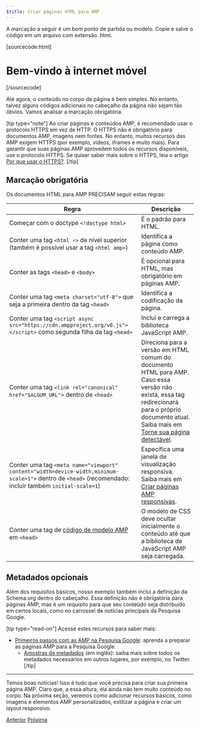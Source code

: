 ```yaml
---
$title: Criar páginas HTML para AMP
---
```


A marcação a seguir é um bom ponto de partida ou modelo.
Copie e salve o código em um arquivo com extensão .html.

[sourcecode:html]
<!doctype html>
<html amp lang="en">
  <head>
    <meta charset="utf-8">
    <script async src="https://cdn.ampproject.org/v0.js"></script>
    <title>Hello, AMP</title>
    <link rel="canonical" href="http://example.ampproject.org/article-metadata.html">
    <meta name="viewport" content="width=device-width,minimum-scale=1,initial-scale=1">
    <script type="application/ld+json">
      {
        "@context": "http://schema.org",
        "@type": "NewsArticle",
        "headline": "Open-source framework for publishing content",
        "datePublished": "2015-10-07T12:02:41Z",
        "image": [
          "logo.jpg"
        ]
      }
    </script>
    <style amp-boilerplate>body{-webkit-animation:-amp-start 8s steps(1,end) 0s 1 normal both;-moz-animation:-amp-start 8s steps(1,end) 0s 1 normal both;-ms-animation:-amp-start 8s steps(1,end) 0s 1 normal both;animation:-amp-start 8s steps(1,end) 0s 1 normal both}@-webkit-keyframes -amp-start{from{visibility:hidden}to{visibility:visible}}@-moz-keyframes -amp-start{from{visibility:hidden}to{visibility:visible}}@-ms-keyframes -amp-start{from{visibility:hidden}to{visibility:visible}}@-o-keyframes -amp-start{from{visibility:hidden}to{visibility:visible}}@keyframes -amp-start{from{visibility:hidden}to{visibility:visible}}</style><noscript><style amp-boilerplate>body{-webkit-animation:none;-moz-animation:none;-ms-animation:none;animation:none}</style></noscript>
  </head>
  <body>
    <h1>Bem-vindo à internet móvel</h1>
  </body>
</html>
[/sourcecode]

Até agora, o conteúdo no corpo da página é bem simples. No entanto, talvez alguns códigos adicionais no cabeçalho da página não sejam tão óbvios. Vamos analisar a marcação obrigatória.

[tip type="note"]
Ao criar páginas e conteúdos AMP, é recomendado usar o protocolo HTTPS em vez de HTTP. O HTTPS não é obrigatório para documentos AMP, imagens nem fontes. No entanto, muitos recursos das AMP exigem HTTPS (por exemplo, vídeos, iframes e muito mais). Para garantir que suas páginas AMP aproveitem todos os recursos disponíveis, use o protocolo HTTPS.  Se quiser saber mais sobre o HTTPS, leia o artigo [Por que usar o HTTPS?](https://developers.google.com/web/fundamentals/security/encrypt-in-transit/why-https).
[/tip]

## Marcação obrigatória

Os documentos HTML para AMP PRECISAM seguir estas regras:

| Regra      | Descrição |
| --------- | ----------- |
| Começar com o doctype `<!doctype html>` | É o padrão para HTML. |
| Conter uma tag `<html ⚡>` de nível superior <br>(também é possível usar a tag `<html amp>`) | Identifica a página como conteúdo AMP. |
| Conter as tags `<head>` e `<body>` | É opcional para HTML, mas obrigatório em páginas AMP.
| Conter uma tag `<meta charset="utf-8">` que seja a primeira dentro da tag `<head>` | Identifica a codificação da página. |
| Conter uma tag `<script async src="https://cdn.ampproject.org/v0.js"></script>` como segunda filha da tag `<head>` | Inclui e carrega a biblioteca JavaScript AMP. |
| Conter uma tag `<link rel="canonical" href="$ALGUM_URL">` dentro de `<head>` | Direciona para a versão em HTML comum do documento HTML para AMP. Caso essa versão não exista, essa tag redirecionará para o próprio documento atual. Saiba mais em [Torne sua página detectável](/pt_br/docs/fundamentals/discovery.html).
| Conter uma tag `<meta name="viewport" content="width=device-width,minimum-scale=1">` dentro de `<head>` (recomendado: incluir também `initial-scale=1`) | Especifica uma janela de visualização responsiva. Saiba mais em [Criar páginas AMP responsivas](/pt_br/docs/design/responsive/responsive_design.html). |
| Conter uma tag de [código de modelo AMP](/pt_br/docs/fundamentals/spec/amp-boilerplate.html) em `<head>`  | O modelo de CSS deve ocultar inicialmente o conteúdo até que a biblioteca de JavaScript AMP seja carregada. |

## Metadados opcionais

Além dos requisitos básicos, nosso exemplo também inclui a definição da Schema.org dentro do cabeçalho. Essa definição não é obrigatória para páginas AMP, mas é um requisito para que seu conteúdo seja distribuído em certos locais, como no carrossel de notícias principais da Pesquisa Google.

[tip type="read-on"] Acesse estes recursos para saber mais:

* [Primeiros passos com as AMP na Pesquisa Google](https://developers.google.com/amp/docs): aprenda a preparar as páginas AMP para a Pesquisa Google.
  * [Amostras de metadados](https://github.com/ampproject/amphtml/tree/master/examples/metadata-examples) (em inglês): saiba mais sobre todos os metadados necessários em outros lugares, por exemplo, no Twitter.
[/tip]

<hr>

Temos boas notícias! Isso é tudo que você precisa para criar sua primeira página AMP. Claro que, a essa altura, ela ainda não tem muito conteúdo no corpo. Na próxima seção, veremos como adicionar recursos básicos, como imagens e elementos AMP personalizados, estilizar a página e criar um layout responsivo.

<div class="prev-next-buttons">
  <a class="button prev-button" href="{{g.doc('/content/docs/start/create.html', locale=doc.locale).url.path}}"><span class="arrow-prev">Anterior</span></a>
  <a class="button next-button" href="{{g.doc('/content/docs/start/create/include_image.html', locale=doc.locale).url.path}}"><span class="arrow-next">Próxima</span></a>
</div>
 

